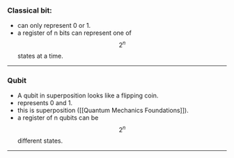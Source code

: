 
### Classical bit:
- can only represent 0 or 1.
- a register of n bits can represent one of $$2^n$$ states at a time.
---
### Qubit
- A qubit in superposition looks like a flipping coin.
- represents 0 and 1.
- this is superposition ([[Quantum Mechanics Foundations]]).
- a register of n qubits can be $$2^n$$ different states.

---
